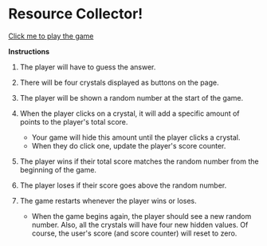 # Resource Collector!

[Click me to play the game](https://legines.github.io/week-4-game/)  

**Instructions**  
1. The player will have to guess the answer.

1. There will be four crystals displayed as buttons on the page.

1. The player will be shown a random number at the start of the game.

1. When the player clicks on a crystal, it will add a specific amount of points to the player's total score.
    * Your game will hide this amount until the player clicks a crystal.
    * When they do click one, update the player's score counter.
1. The player wins if their total score matches the random number from the beginning of the game.

1. The player loses if their score goes above the random number.

1. The game restarts whenever the player wins or loses.
    * When the game begins again, the player should see a new random number. Also, all the crystals will have four new hidden values. Of course, the user's score (and score counter) will reset to zero.

